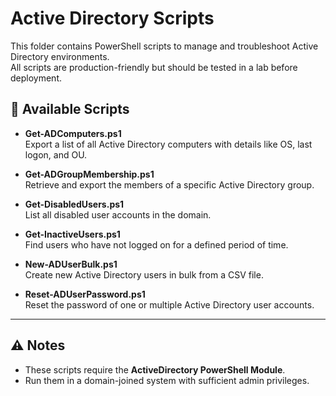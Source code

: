 # Active Directory Scripts

This folder contains PowerShell scripts to manage and troubleshoot Active Directory environments.  
All scripts are production-friendly but should be tested in a lab before deployment.

## 📑 Available Scripts

- **Get-ADComputers.ps1**  
  Export a list of all Active Directory computers with details like OS, last logon, and OU.

- **Get-ADGroupMembership.ps1**  
  Retrieve and export the members of a specific Active Directory group.

- **Get-DisabledUsers.ps1**  
  List all disabled user accounts in the domain.

- **Get-InactiveUsers.ps1**  
  Find users who have not logged on for a defined period of time.

- **New-ADUserBulk.ps1**  
  Create new Active Directory users in bulk from a CSV file.

- **Reset-ADUserPassword.ps1**  
  Reset the password of one or multiple Active Directory user accounts.

---

## ⚠️ Notes
- These scripts require the **ActiveDirectory PowerShell Module**.  
- Run them in a domain-joined system with sufficient admin privileges.  
